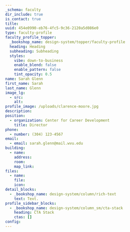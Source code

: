 ```yaml
---
_schema: faculty
dir_include: true
is_contact: true
title:
uuid: 454e0990-eb76-4fc5-9c36-2120a5d086e0
type: faculty-profile
faculty_profile_topper:
  _bookshop_name: design-system/topper/faculty-profile
  heading: Heading
  subheading: Subheading
  styles:
    vibe: down-to-business
    enable_blend: false
    enable_pattern: false
    tint_opacity: 0.5
name: Sarah Glenn
first_name: Sarah
last_name: Glenn
image_lg:
  - src:
    alt:
profile_image: /uploads/clarence-moore.jpg
description:
position:
  - organization: Center for Career Development
    title: Director
phone:
  - number: (304) 123-4567
email:
  - email: sarah.glenn@mail.wvu.edu
building:
  - name:
    address:
    room:
    map_link:
files:
  - name:
    file:
    icon:
detail_blocks:
  - _bookshop_name: design-system/column/rich-text
    text: Text.
profile_sidebar_blocks:
  - _bookshop_name: design-system/column_sm/cta-stack
    heading: CTA Stack
    ctas: []
config:
---
```

